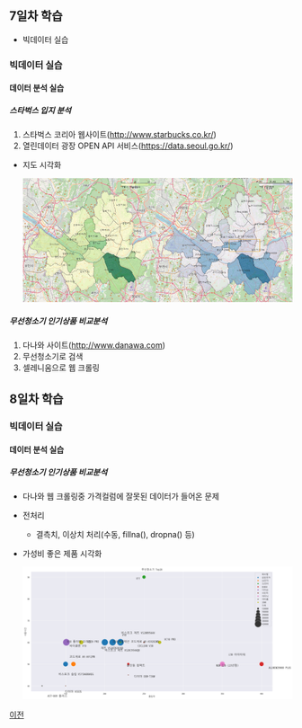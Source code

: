 ## 7일차 학습
- 빅데이터 실습

### 빅데이터 실습
#### 데이터 분석 실습

##### 스타벅스 입지 분석
1. 스타벅스 코리아 웹사이트(http://www.starbucks.co.kr/) 
2. 열린데이터 광장 OPEN API 서비스(https://data.seoul.go.kr/)

- 지도 시각화 

    ![매장수사업체수비교](https://raw.githubusercontent.com/Hsegunn/bigdata-analysis-2024/main/images/ba010.png)
    

##### 무선청소기 인기상품 비교분석
1. 다나와 사이트(http://www.danawa.com)
2. 무선청소기로 검색
3. 셀레니움으로 웹 크롤링

## 8일차 학습

### 빅데이터 실습
#### 데이터 분석 실습

##### 무선청소기 인기상품 비교분석
- 다나와 웹 크롤링중 가격컬럼에 잘못된 데이터가 들어온 문제
- 전처리
    - 결측치, 이상치 처리(수동, fillna(), dropna() 등)
- 가성비 좋은 제품 시각화

    ![매장수사업체수비교](https://raw.githubusercontent.com/Hsegunn/bigdata-analysis-2024/main/images/ba011.png)

[이전](https://github.com/Hsegunn/bigdata-analysis-2024/blob/main/README.md)